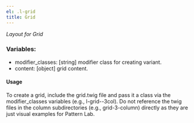 ```yaml
---
el: .l-grid
title: Grid
---
```

_Layout for Grid_

### Variables:
* modifier_classes: [string] modifier class for creating variant.
* content: [object] grid content.

#### Usage
To create a grid, include the grid.twig file and pass it a class via the
modifier_classes variables (e.g., l-grid--3col). Do not reference the twig files
in the column subdirectories (e.g., grid-3-column) directly as they are just
visual examples for Pattern Lab.
